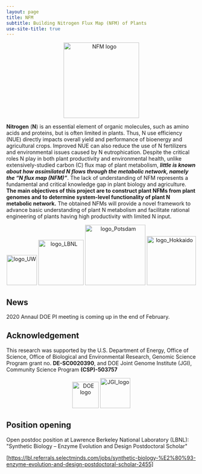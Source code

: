```yaml
---
layout: page
title: NFM
subtitle: Building Nitrogen Flux Map (NFM) of Plants
use-site-title: true
---
```

<p align='center'>
	<img src="../img/NFMlogo3.png" alt='NFM logo' height="200px">
</p>

**Nitrogen** (**N**) is an essential element of organic molecules, such as amino acids and proteins, but is often limited in plants. Thus, N use efficiency (NUE) directly impacts overall yield and performance of bioenergy and agricultural crops. Improved NUE can also reduce the use of N fertilizers and environmental issues caused by N eutrophication. Despite the critical roles N play in both plant productivity and environmental health, unlike extensively-studied carbon (C) flux map of plant metabolism, ***little is known about how assimilated N flows through the metabolic network, namely the “N flux map (NFM)”***. The lack of understanding of NFM represents a fundamental and critical knowledge gap in plant biology and agriculture. **The main objectives of this project are to construct plant NFMs from plant genomes and to determine system-level functionality of plant N metabolic network.** The obtained NFMs will provide a novel framework to advance basic understanding of plant N metabolism and facilitate rational engineering of plants having high productivity with limited N input. 

<p align='center'>
	<img src="../img/logo_UW.png" alt='logo_UW' height="80px">
	<img src="../img/logo_LBNL.jpg" alt='logo_LBNL' height="120px">
	<img src="../img/logo_Potsdam.png" alt='logo_Potsdam' height="160px">
	<img src="../img/logo_Hokkaido.png" alt='logo_Hokkaido' height="130px">
</p>

## News
2020 Annaul DOE PI meeting is coming up in the end of February.


## Acknowledgement
This research was supported by the U.S. Department of Energy, Office of Science, Office of Biological and Environmental Research, Genomic Science Program grant no. **DE-SC0020390**, and DOE Joint Genome Institute (JGI), Community Science Program **(CSP)-503757**

<p align='center'>
	<img src="../img/DOE logo.png" alt='DOE logo' height="70px">
	<img src="../img/JGI_logo.jpg" alt='JGI_logo' height="80px">
</p>


## Position opening 
Open postdoc position at Lawrence Berkeley National Laboratory (LBNL):
"Synthetic Biology – Enzyme Evolution and Design Postdoctoral Scholar"

[https://lbl.referrals.selectminds.com/jobs/synthetic-biology-%E2%80%93-enzyme-evolution-and-design-postdoctoral-scholar-2455]




